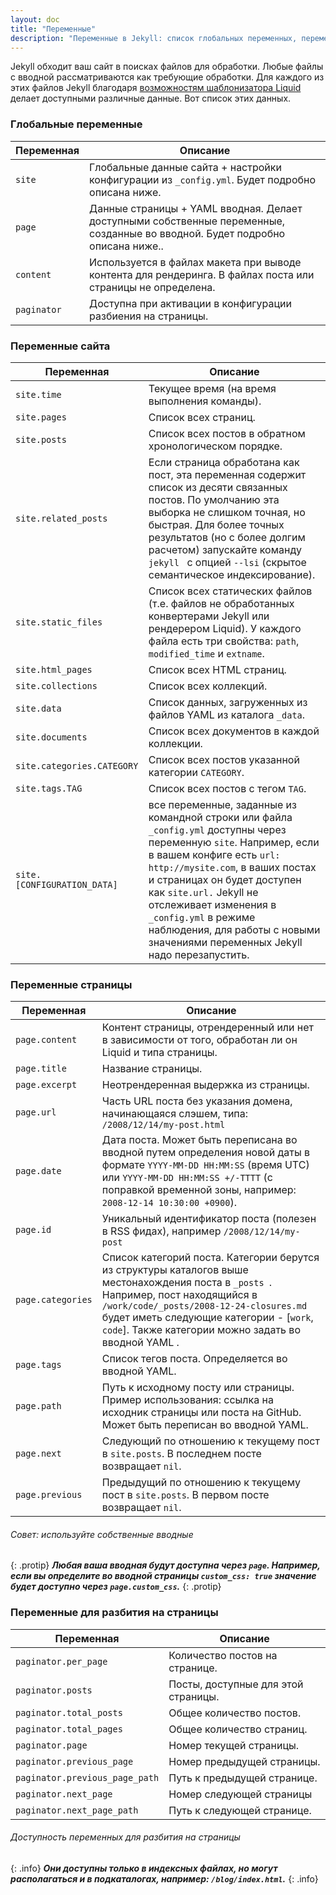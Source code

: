```yaml
---
layout: doc
title: "Переменные"
description: "Переменные в Jekyll: список глобальных переменных, переменных сайта и страницы. Переменные для пагинации."
---
```

Jekyll обходит ваш сайт в поисках файлов для обработки. Любые файлы с вводной рассматриваются как требующие обработки. Для каждого из этих файлов Jekyll  благодаря [возможностям шаблонизатора Liquid](https://github.com/Shopify/liquid/wiki) делает доступными различные данные. Вот список этих данных.

### Глобальные переменные

Переменная |Описание
-----------|--------
`site` | Глобальные данные сайта + настройки конфигурации из `_config.yml`. Будет подробно описана ниже.
`page` | Данные страницы + YAML вводная. Делает доступными собственные переменные, созданные во вводной. Будет подробно описана ниже..
`content` | Используется в файлах макета при выводе контента для рендеринга. В файлах поста или страницы не определена.
`paginator` | Доступна при активации в конфигурации разбиения на страницы.


### Переменные сайта

Переменная |Описание
-----------|--------
`site.time` | Текущее время (на время выполнения команды).
`site.pages` | Список всех страниц.
`site.posts` | Список всех постов в обратном хронологическом порядке.
`site.related_posts` | Если страница обработана как пост, эта переменная содержит список из десяти связанных постов. По умолчанию эта выборка не слишком точная, но быстрая. Для более точных результатов (но с более долгим расчетом) запускайте команду `jekyll ` с опцией `--lsi` (скрытое семантическое индексирование).
`site.static_files` | Список всех статических файлов (т.е. файлов не обработанных конвертерами Jekyll или рендерером Liquid). У каждого файла есть три свойства: `path`, `modified_time` и `extname`.
`site.html_pages` | Список всех HTML страниц.
`site.collections` | Список всех коллекций.
`site.data` |Список данных, загруженных из файлов YAML из каталога `_data`.
`site.documents` |Список всех документов в каждой коллекции.
`site.categories.CATEGORY` | Список всех постов указанной категории `CATEGORY`.
`site.tags.TAG` | Список всех постов с тегом `TAG`.
`site.[CONFIGURATION_DATA]` | все переменные, заданные из командной строки или файла `_config.yml` доступны через переменную `site`. Например, если в вашем конфиге есть `url: http://mysite.com`, в ваших постах и страницах он будет доступен как  `site.url.` Jekyll не отслеживает изменения в `_config.yml` в режиме наблюдения, для работы с новыми значениями переменных  Jekyll надо перезапустить.

### Переменные страницы

Переменная |Описание
-----------|--------
`page.content` | Контент страницы, отрендеренный или нет в зависимости от того, обработан ли он Liquid  и типа страницы.
`page.title` |Название страницы.
`page.excerpt` |Неотрендеренная выдержка из страницы.
`page.url` |Часть URL поста без указания домена, начинающаяся слэшем, типа: `/2008/12/14/my-post.html`
`page.date` |Дата поста. Может быть переписана во вводной путем определения новой даты в формате `YYYY-MM-DD HH:MM:SS` (время UTC) или `YYYY-MM-DD HH:MM:SS +/-TTTT` (с поправкой временной зоны, например: `2008-12-14 10:30:00 +0900`).
`page.id` | Уникальный идентификатор поста (полезен в RSS фидах), например `/2008/12/14/my-post`
`page.categories` |Список категорий поста. Категории берутся из структуры каталогов выше местонахождения поста в  `_posts `. Например, пост находящийся в  `/work/code/_posts/2008-12-24-closures.md ` будет иметь следующие категории -  [`work`, `code`]. Также категории можно задать во вводной  YAML .
`page.tags` | Список тегов поста. Определяется во вводной YAML.
`page.path` | Путь к исходному посту или страницы. Пример использования: ссылка на исходник страницы или поста на GitHub. Может быть переписан во вводной YAML.
`page.next` |Следующий по отношению к текущему пост в `site.posts`. В последнем посте возвращает `nil`.
`page.previous` | Предыдущий по отношению к текущему пост в `site.posts`. В первом посте возвращает `nil`.

###### Совет: используйте собственные вводные
{: .protip}
***Любая ваша вводная будут доступна через `page`. Например, если вы определите во вводной страницы `custom_css: true` значение будет доступно через `page.custom_css`.***
{: .protip}

### Переменные для разбития на страницы

Переменная |Описание
-----------|--------
`paginator.per_page` | Количество постов на странице.
`paginator.posts` |Посты, доступные для этой страницы.
`paginator.total_posts` |Общее количество постов.
`paginator.total_pages` |Общее количество страниц.
`paginator.page` |Номер текущей страницы.
`paginator.previous_page` |Номер предыдущей страницы.
`paginator.previous_page_path` |Путь к предыдущей странице.
`paginator.next_page` |Номер следующей страницы
`paginator.next_page_path` | Путь к следующей странице.

###### Доступность переменных для разбития на страницы
{: .info}
***Они доступны только в индексных файлах, но могут располагаться и в подкаталогах, например: `/blog/index.html`.***
{: .info}
